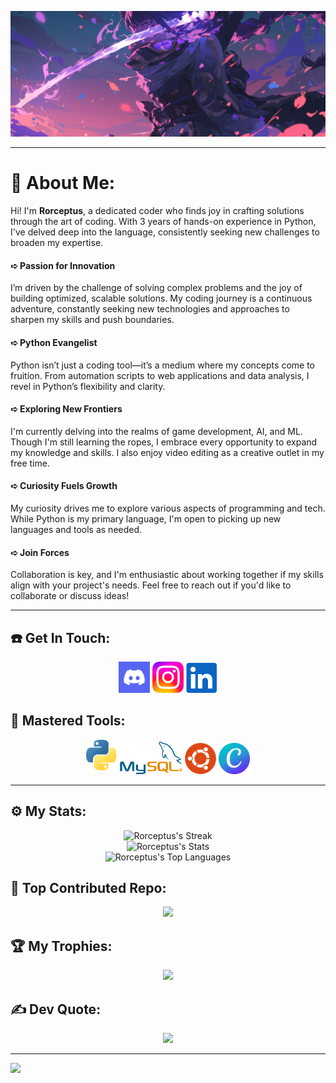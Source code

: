![Banner](https://github.com/Rorceptus/Rorceptus/blob/main/Images/Banner.png)

---

# 💫 About Me:
Hi! I'm **Rorceptus**, a dedicated coder who finds joy in crafting solutions through the art of coding. With 3 years of hands-on experience in Python, I've delved deep into the language, consistently seeking new challenges to broaden my expertise.<br>

#### ➪ Passion for Innovation
I’m driven by the challenge of solving complex problems and the joy of building optimized, scalable solutions. My coding journey is a continuous adventure, constantly seeking new technologies and approaches to sharpen my skills and push boundaries.

#### ➪ Python Evangelist
Python isn’t just a coding tool—it’s a medium where my concepts come to fruition. From automation scripts to web applications and data analysis, I revel in Python’s flexibility and clarity.

#### ➪ Exploring New Frontiers
I'm currently delving into the realms of game development, AI, and ML. Though I'm still learning the ropes, I embrace every opportunity to expand my knowledge and skills. I also enjoy video editing as a creative outlet in my free time.

#### ➪ Curiosity Fuels Growth
My curiosity drives me to explore various aspects of programming and tech. While Python is my primary language, I'm open to picking up new languages and tools as needed.

#### ➪ Join Forces
Collaboration is key, and I'm enthusiastic about working together if my skills align with your project's needs. Feel free to reach out if you'd like to collaborate or discuss ideas!

---

## ☎️ Get In Touch:
<div align = "center">

[<img src="https://github.com/Rorceptus/Rorceptus/blob/main/Logos/Contact/Discord.jpg" alt="Discord" width="50"/>](https://discord.gg/gGvayJfFZW)
[<img src="https://github.com/Rorceptus/Rorceptus/blob/main/Logos/Contact/Instagram.png" alt="Instagram" width="50"/>](https://www.instagram.com/rorceptus/)
[<img src="https://github.com/Rorceptus/Rorceptus/blob/main/Logos/Contact/LinkedIn.png" alt="LinkedIn" width="50"/>](https://www.linkedin.com/in/aaravmalikofficial/)
  
</div>

## 🧰 Mastered Tools:
<div align = "center">

<img src="https://github.com/Rorceptus/Rorceptus/blob/main/Logos/Tools/Python.png" alt="Python" width="50"/>
<img src="https://github.com/Rorceptus/Rorceptus/blob/main/Logos/Tools/MySQL.png" alt="MySQL" width="100"/>
<img src="https://github.com/Rorceptus/Rorceptus/blob/main/Logos/Tools/Ubuntu.png" alt="Ubuntu" width="50"/>
<img src="https://github.com/Rorceptus/Rorceptus/blob/main/Logos/Tools/Canva.png" alt="Canva" width="50"/>
  
</div>

---

## ⚙ My Stats:
<div align = "center">

![Rorceptus's Streak](https://github-readme-streak-stats.herokuapp.com/?user=rorceptus&theme=radical&hide_border=true)<br>
![Rorceptus's Stats](https://github-readme-stats.vercel.app/api?username=rorceptus&theme=radical&show_icons=true&hide_border=true&count_private=true)<br>
![Rorceptus's Top Languages](https://github-readme-stats.vercel.app/api/top-langs/?username=rorceptus&theme=radical&show_icons=true&hide_border=true&layout=compact)

</div>

## 🔼 Top Contributed Repo:
<div align = "center">
  
![](https://github-contributor-stats.vercel.app/api?username=Rorceptus&limit=5&theme=radical&hide_border=true&combine_all_yearly_contributions=true)

</div>

## 🏆 My Trophies:
<div align = "center">
  
![](https://github-profile-trophy.vercel.app/?username=Rorceptus&theme=radical&no-frame=true&no-bg=true&margin-w=4)

</div>

## ✍ Dev Quote:
<div align = "center">
  
![](https://quotes-github-readme.vercel.app/api?type=horizontal&theme=radical)

</div>

---

[![](https://visitcount.itsvg.in/api?id=Rorceptus&icon=2&color=12)](https://visitcount.itsvg.in)
